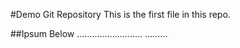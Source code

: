 #Demo Git Repository
This is the first file in this repo.

##Ipsum Below
..........................
.........